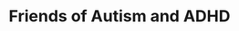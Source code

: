 ---
title: "Friends of Autism and ADHD"
url: /skerries/friends-of-autism-and-adhd/
shop: charity
---
